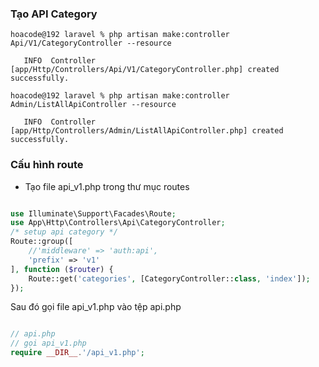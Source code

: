 ### Tạo API Category
```
hoacode@192 laravel % php artisan make:controller Api/V1/CategoryController --resource

   INFO  Controller [app/Http/Controllers/Api/V1/CategoryController.php] created successfully.  

hoacode@192 laravel % php artisan make:controller Admin/ListAllApiController --resource

   INFO  Controller [app/Http/Controllers/Admin/ListAllApiController.php] created successfully.  
```

### Cấu hình route 
- Tạo file api_v1.php trong thư mục routes

```php

use Illuminate\Support\Facades\Route;
use App\Http\Controllers\Api\CategoryController;
/* setup api category */
Route::group([
    //'middleware' => 'auth:api',
    'prefix' => 'v1'
], function ($router) {
    Route::get('categories', [CategoryController::class, 'index']);
});


```
Sau đó gọi file api_v1.php vào tệp api.php
```php

// api.php 
// gọi api_v1.php
require __DIR__.'/api_v1.php';

```
